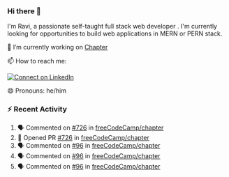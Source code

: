 ### Hi there 👋

I'm Ravi, a passionate self-taught full stack web developer . I'm currently looking for opportunities to build web applications in MERN or PERN stack.

🔭 I’m currently working on [Chapter](https://github.com/freeCodeCamp/chapter)

📫 How to reach me: 

  [![Connect on LinkedIn](https://img.shields.io/badge/--linkedin?label=LinkedIn&logo=LinkedIn&style=social)](https://www.linkedin.com/in/ravi-chandra-3345144b)

😄 Pronouns: he/him

### :zap: Recent Activity

<!--START_SECTION:activity-->
1. 🗣 Commented on [#726](https://github.com/freeCodeCamp/chapter/issues/726) in [freeCodeCamp/chapter](https://github.com/freeCodeCamp/chapter)
2. 💪 Opened PR [#726](https://github.com/freeCodeCamp/chapter/pull/726) in [freeCodeCamp/chapter](https://github.com/freeCodeCamp/chapter)
3. 🗣 Commented on [#96](https://github.com/freeCodeCamp/chapter/issues/96) in [freeCodeCamp/chapter](https://github.com/freeCodeCamp/chapter)
4. 🗣 Commented on [#96](https://github.com/freeCodeCamp/chapter/issues/96) in [freeCodeCamp/chapter](https://github.com/freeCodeCamp/chapter)
5. 🗣 Commented on [#96](https://github.com/freeCodeCamp/chapter/issues/96) in [freeCodeCamp/chapter](https://github.com/freeCodeCamp/chapter)
<!--END_SECTION:activity-->
